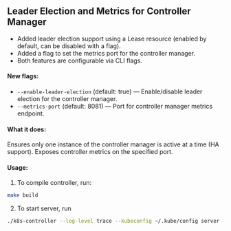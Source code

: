 ## Leader Election and Metrics for Controller Manager

- Added leader election support using a Lease resource (enabled by default, can be disabled with a flag).
- Added a flag to set the metrics port for the controller manager.
- Both features are configurable via CLI flags.

#### New flags:

- `--enable-leader-election` (default: true) — Enable/disable leader election for the controller manager.
- `--metrics-port` (default: 8081) — Port for controller manager metrics endpoint.

#### What it does:

Ensures only one instance of the controller manager is active at a time (HA support).
Exposes controller metrics on the specified port.


#### Usage:

1. To compile controller, run:
```sh
make build
```

2. To start server, run
```sh
./k8s-controller --log-level trace --kubeconfig ~/.kube/config server --enable-leader-election=false --metrics-port=9090
```